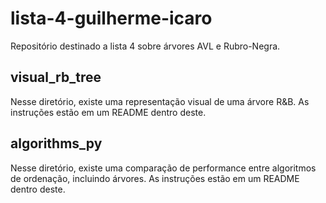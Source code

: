 # lista-4-guilherme-icaro
Repositório destinado a lista 4 sobre árvores AVL e Rubro-Negra. 

## visual_rb_tree
Nesse diretório, existe uma representação visual de uma árvore R&B. As instruções estão em um README dentro deste.

## algorithms_py
Nesse diretório, existe uma comparação de performance entre algoritmos de ordenação, incluindo árvores. As instruções estão em um README dentro deste.
